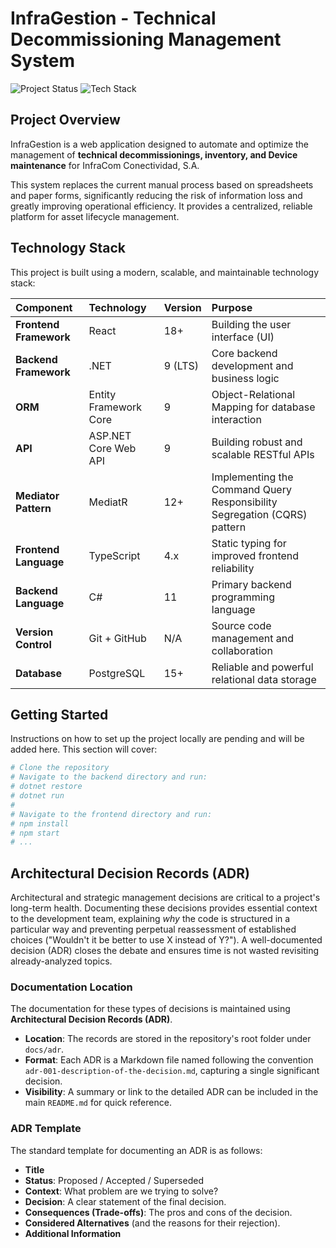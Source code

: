 # InfraGestion - Technical Decommissioning Management System

![Project Status](https://img.shields.io/badge/Status-Active%20Development-brightgreen)
![Tech Stack](https://img.shields.io/badge/Stack-.NET%209%20|%20React-61DAFB?logo=react&logoColor=black&labelColor=512BD4&color=512BD4)

## Project Overview

InfraGestion is a web application designed to automate and optimize the management of **technical decommissionings, inventory, and Device maintenance** for InfraCom Conectividad, S.A.

This system replaces the current manual process based on spreadsheets and paper forms, significantly reducing the risk of information loss and greatly improving operational efficiency. It provides a centralized, reliable platform for asset lifecycle management.

## Technology Stack

This project is built using a modern, scalable, and maintainable technology stack:

| Component | Technology | Version | Purpose |
| :--- | :--- | :--- | :--- |
| **Frontend Framework** | React | 18+ | Building the user interface (UI) |
| **Backend Framework** | .NET | 9 (LTS) | Core backend development and business logic |
| **ORM** | Entity Framework Core | 9 | Object-Relational Mapping for database interaction |
| **API** | ASP.NET Core Web API | 9 | Building robust and scalable RESTful APIs |
| **Mediator Pattern** | MediatR | 12+ | Implementing the Command Query Responsibility Segregation (CQRS) pattern |
| **Frontend Language** | TypeScript | 4.x | Static typing for improved frontend reliability |
| **Backend Language** | C\# | 11 | Primary backend programming language |
| **Version Control** | Git + GitHub | N/A | Source code management and collaboration |
| **Database** | PostgreSQL | 15+ | Reliable and powerful relational data storage |

## Getting Started

Instructions on how to set up the project locally are pending and will be added here. This section will cover:

```bash
# Clone the repository
# Navigate to the backend directory and run:
# dotnet restore
# dotnet run
#
# Navigate to the frontend directory and run:
# npm install
# npm start
# ...
```

## Architectural Decision Records (ADR)

Architectural and strategic management decisions are critical to a project's long-term health. Documenting these decisions provides essential context to the development team, explaining *why* the code is structured in a particular way and preventing perpetual reassessment of established choices ("Wouldn't it be better to use X instead of Y?"). A well-documented decision (ADR) closes the debate and ensures time is not wasted revisiting already-analyzed topics.

### Documentation Location

The documentation for these types of decisions is maintained using **Architectural Decision Records (ADR)**.

  - **Location**: The records are stored in the repository's root folder under `docs/adr`.
  - **Format**: Each ADR is a Markdown file named following the convention `adr-001-description-of-the-decision.md`, capturing a single significant decision.
  - **Visibility**: A summary or link to the detailed ADR can be included in the main `README.md` for quick reference.

### ADR Template

The standard template for documenting an ADR is as follows:

  - **Title**
  - **Status**: Proposed / Accepted / Superseded
  - **Context**: What problem are we trying to solve?
  - **Decision**: A clear statement of the final decision.
  - **Consequences (Trade-offs)**: The pros and cons of the decision.
  - **Considered Alternatives** (and the reasons for their rejection).
  - **Additional Information**
